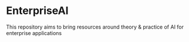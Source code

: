 # EnterpriseAI
This repository aims to bring resources around theory &amp; practice of AI for enterprise applications 
